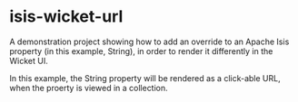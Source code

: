 # isis-wicket-url
A demonstration project showing how to add an override to an Apache Isis property (in this example, String), in order to render it differently in the Wicket UI.

In this example, the String property will be rendered as a click-able URL, when the proerty is viewed in a collection.
